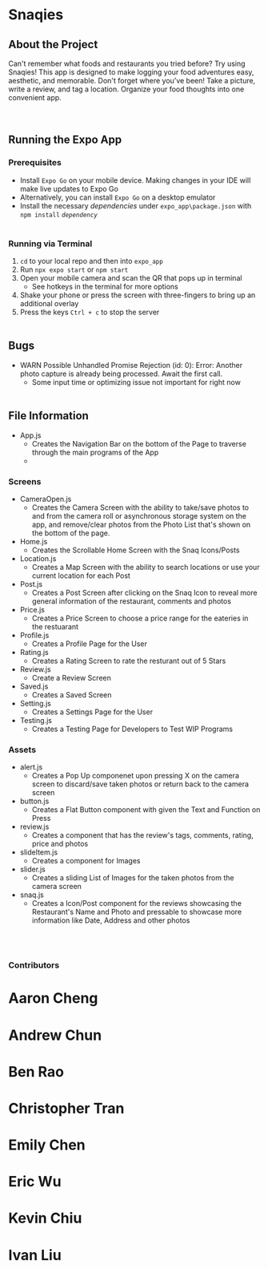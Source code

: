 # Snaqies

## About the Project
Can't remember what foods and restaurants you tried before? Try using Snaqies! This app is designed to make logging your food adventures easy, aesthetic, and memorable. Don't forget where you’ve been! Take a picture, write a review, and tag a location. Organize your food thoughts into one convenient app.  
<br><br>
## Running the Expo App
### Prerequisites
- Install `Expo Go` on your mobile device. Making changes in your IDE will make live updates to Expo Go
- Alternatively, you can install `Expo Go` on a desktop emulator
- Install the necessary *dependencies* under `expo_app\package.json` with `npm install` *`dependency`*
<br><br>
### Running via Terminal
1. `cd` to your local repo and then into `expo_app`
2. Run `npx expo start` or `npm start`
3. Open your mobile camera and scan the QR that pops up in terminal
    - See hotkeys in the terminal for more options
4. Shake your phone or press the screen with three-fingers to bring up an additional overlay
5. Press the keys `Ctrl + c` to stop the server
<br><br>
## Bugs
- WARN  Possible Unhandled Promise Rejection (id: 0): Error: Another photo capture is already being processed. Await the first call.
    - Some input time or optimizing issue not important for right now
<br><br>
## File Information

- App.js
    - Creates the Navigation Bar on the bottom of the Page to traverse through the main programs of the App
    - 
### Screens
- CameraOpen.js
    - Creates the Camera Screen with the ability to take/save photos to and from the camera roll or asynchronous storage system on the app, and remove/clear photos from the Photo List that's shown on the bottom of the page. 
- Home.js
    - Creates the Scrollable Home Screen with the Snaq Icons/Posts
- Location.js
    - Creates a Map Screen with the ability to search locations or use your current location for each Post
- Post.js
    - Creates a Post Screen after clicking on the Snaq Icon to reveal more general information of the restaurant, comments and photos
- Price.js
    - Creates a Price Screen to choose a price range for the eateries in the restuarant
- Profile.js
    - Creates a Profile Page for the User
- Rating.js
    - Creates a Rating Screen to rate the resturant out of 5 Stars
- Review.js
    - Create a Review Screen
- Saved.js
    - Creates a Saved Screen
- Setting.js
    - Creates a Settings Page for the User
- Testing.js
    - Creates a Testing Page for Developers to Test WIP Programs
 
 ### Assets
- alert.js
    - Creates a Pop Up componenet upon pressing X on the camera screen to discard/save taken photos or return back to the camera screen
- button.js
    - Creates a Flat Button component with given the Text and Function on Press
- review.js
    - Creates a component that has the review's tags, comments, rating, price and photos
- slideItem.js
    - Creates a component for Images
- slider.js
    - Creates a sliding List of Images for the taken photos from the camera screen
- snaq.js
    - Creates a Icon/Post component for the reviews showcasing the Restaurant's Name and Photo and pressable to showcase more information like Date, Address and other photos
  
<br><br>
### Contributors
# Aaron Cheng

# Andrew Chun

# Ben Rao

# Christopher Tran

# Emily Chen

# Eric Wu

# Kevin Chiu

# Ivan Liu
